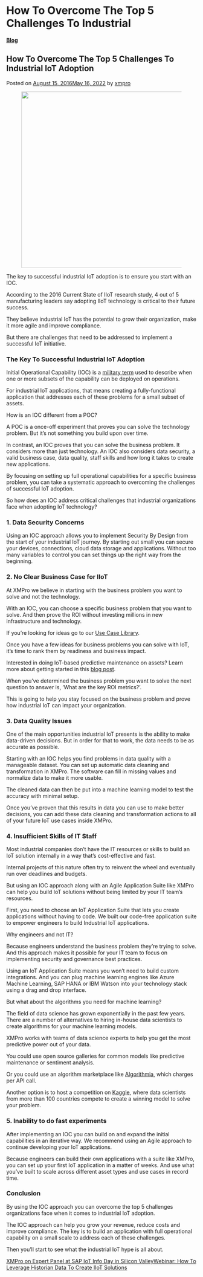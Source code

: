 # How To Overcome The Top 5 Challenges To Industrial

[**Blog**](https://xmpro.com/category/blog/)

## How To Overcome The Top 5 Challenges To Industrial IoT Adoption

Posted on [August 15, 2016May 16, 2022](https://xmpro.com/industrial-iot-adoption/) by [xmpro](https://xmpro.com/author/xmpro/)

<figure><img src="https://xmpro.com/wp-content/uploads/2016/08/Industrial-IoT-Adoption-1.jpg" alt="" height="467" width="700"><figcaption></figcaption></figure>

The key to successful industrial IoT adoption is to ensure you start with an IOC.

According to the 2016 Current State of IIoT research study, 4 out of 5 manufacturing leaders say adopting IIoT technology is critical to their future success.

They believe industrial IoT has the potential to grow their organization, make it more agile and improve compliance.

But there are challenges that need to be addressed to implement a successful IoT initiative.

### The Key To Successful Industrial IoT Adoption

Initial Operational Capability (IOC) is a [military term](http://www.acqnotes.com/acqnote/acquisitions/initial-operational-capability) used to describe when one or more subsets of the capability can be deployed on operations.

For industrial IoT applications, that means creating a fully-functional application that addresses each of these problems for a small subset of assets.

How is an IOC different from a POC?

A POC is a once-off experiment that proves you can solve the technology problem. But it’s not something you build upon over time.

In contrast, an IOC proves that you can solve the business problem. It considers more than just technology. An IOC also considers data security, a valid business case, data quality, staff skills and how long it takes to create new applications.

By focusing on setting up full operational capabilities for a specific business problem, you can take a systematic approach to overcoming the challenges of successful IoT adoption.

So how does an IOC address critical challenges that industrial organizations face when adopting IoT technology?

### 1. Data Security Concerns

Using an IOC approach allows you to implement Security By Design from the start of your industrial IoT journey. By starting out small you can secure your devices, connections, cloud data storage and applications. Without too many variables to control you can set things up the right way from the beginning.

### 2. No Clear Business Case for IIoT

At XMPro we believe in starting with the business problem you want to solve and not the technology.

With an IOC, you can choose a specific business problem that you want to solve. And then prove the ROI without investing millions in new infrastructure and technology.

If you’re looking for ideas go to our [Use Case Library](https://xmpro.com/iot-use-cases/).

Once you have a few ideas for business problems you can solve with IoT, it’s time to rank them by readiness and business impact.

Interested in doing IoT-based predictive maintenance on assets? Learn more about getting started in this [blog post](https://xmpro.com/iot-predictive-maintenance/).

When you’ve determined the business problem you want to solve the next question to answer is, ‘What are the key ROI metrics?’.

This is going to help you stay focused on the business problem and prove how industrial IoT can impact your organization.

### 3. Data Quality Issues

One of the main opportunities industrial IoT presents is the ability to make data-driven decisions. But in order for that to work, the data needs to be as accurate as possible.

Starting with an IOC helps you find problems in data quality with a manageable dataset. You can set up automatic data cleaning and transformation in XMPro. The software can fill in missing values and normalize data to make it more usable.

The cleaned data can then be put into a machine learning model to test the accuracy with minimal setup.

Once you’ve proven that this results in data you can use to make better decisions, you can add these data cleaning and transformation actions to all of your future IoT use cases inside XMPro.

### 4. Insufficient Skills of IT Staff

Most industrial companies don’t have the IT resources or skills to build an IoT solution internally in a way that’s cost-effective and fast.

Internal projects of this nature often try to reinvent the wheel and eventually run over deadlines and budgets.

But using an IOC approach along with an Agile Application Suite like XMPro can help you build IoT solutions without being limited by your IT team’s resources.

First, you need to choose an IoT Application Suite that lets you create applications without having to code. We built our code-free application suite to empower engineers to build Industrial IoT applications.

Why engineers and not IT?

Because engineers understand the business problem they’re trying to solve. And this approach makes it possible for your IT team to focus on implementing security and governance best practices.

Using an IoT Application Suite means you won’t need to build custom integrations. And you can plug machine learning engines like Azure Machine Learning, SAP HANA or IBM Watson into your technology stack using a drag and drop interface.

But what about the algorithms you need for machine learning?

The field of data science has grown exponentially in the past few years. There are a number of alternatives to hiring in-house data scientists to create algorithms for your machine learning models.

XMPro works with teams of data science experts to help you get the most predictive power out of your data.

You could use open source galleries for common models like predictive maintenance or sentiment analysis.

Or you could use an algorithm marketplace like [Algorithmia](https://algorithmia.com), which charges per API call.

Another option is to host a competition on [Kaggle](https://www.kaggle.com), where data scientists from more than 100 countries compete to create a winning model to solve your problem.

### 5. Inability to do fast experiments&#x20;

After implementing an IOC you can build on and expand the initial capabilities in an iterative way. We recommend using an Agile approach to continue developing your IoT applications.

Because engineers can build their own applications with a suite like XMPro, you can set up your first IoT application in a matter of weeks. And use what you’ve built to scale across different asset types and use cases in record time.

### Conclusion

By using the IOC approach you can overcome the top 5 challenges organizations face when it comes to industrial IoT adoption.

The IOC approach can help you grow your revenue, reduce costs and improve compliance. The key is to build an application with full operational capability on a small scale to address each of these challenges.

Then you’ll start to see what the industrial IoT hype is all about.



[XMPro on Expert Panel at SAP IoT Info Day in Silicon Valley](https://xmpro.com/xmpro-expert-panel-sap-iot-info-day-silicon-valley/)[Webinar: How To Leverage Historian Data To Create IIoT Solutions](https://xmpro.com/webinar-how-to-leverage-historian-data-to-create-iiot-solutions/)
